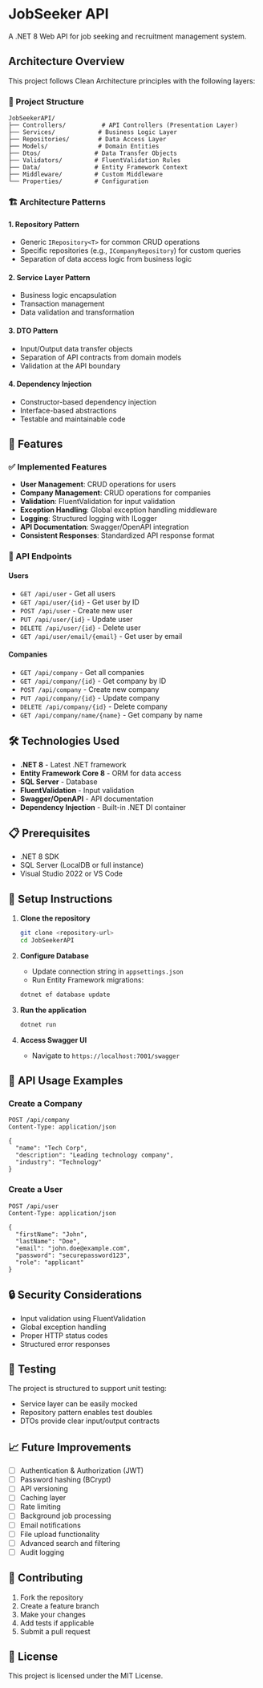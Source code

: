 # JobSeeker API

A .NET 8 Web API for job seeking and recruitment management system.

## Architecture Overview

This project follows Clean Architecture principles with the following layers:

### 📁 Project Structure
```
JobSeekerAPI/
├── Controllers/          # API Controllers (Presentation Layer)
├── Services/            # Business Logic Layer
├── Repositories/        # Data Access Layer
├── Models/              # Domain Entities
├── Dtos/               # Data Transfer Objects
├── Validators/         # FluentValidation Rules
├── Data/               # Entity Framework Context
├── Middleware/         # Custom Middleware
└── Properties/         # Configuration
```

### 🏗️ Architecture Patterns

#### 1. **Repository Pattern**
- Generic `IRepository<T>` for common CRUD operations
- Specific repositories (e.g., `ICompanyRepository`) for custom queries
- Separation of data access logic from business logic

#### 2. **Service Layer Pattern**
- Business logic encapsulation
- Transaction management
- Data validation and transformation

#### 3. **DTO Pattern**
- Input/Output data transfer objects
- Separation of API contracts from domain models
- Validation at the API boundary

#### 4. **Dependency Injection**
- Constructor-based dependency injection
- Interface-based abstractions
- Testable and maintainable code

## 🚀 Features

### ✅ Implemented Features
- **User Management**: CRUD operations for users
- **Company Management**: CRUD operations for companies
- **Validation**: FluentValidation for input validation
- **Exception Handling**: Global exception handling middleware
- **Logging**: Structured logging with ILogger
- **API Documentation**: Swagger/OpenAPI integration
- **Consistent Responses**: Standardized API response format

### 🔄 API Endpoints

#### Users
- `GET /api/user` - Get all users
- `GET /api/user/{id}` - Get user by ID
- `POST /api/user` - Create new user
- `PUT /api/user/{id}` - Update user
- `DELETE /api/user/{id}` - Delete user
- `GET /api/user/email/{email}` - Get user by email

#### Companies
- `GET /api/company` - Get all companies
- `GET /api/company/{id}` - Get company by ID
- `POST /api/company` - Create new company
- `PUT /api/company/{id}` - Update company
- `DELETE /api/company/{id}` - Delete company
- `GET /api/company/name/{name}` - Get company by name

## 🛠️ Technologies Used

- **.NET 8** - Latest .NET framework
- **Entity Framework Core 8** - ORM for data access
- **SQL Server** - Database
- **FluentValidation** - Input validation
- **Swagger/OpenAPI** - API documentation
- **Dependency Injection** - Built-in .NET DI container

## 📋 Prerequisites

- .NET 8 SDK
- SQL Server (LocalDB or full instance)
- Visual Studio 2022 or VS Code

## 🔧 Setup Instructions

1. **Clone the repository**
   ```bash
   git clone <repository-url>
   cd JobSeekerAPI
   ```

2. **Configure Database**
   - Update connection string in `appsettings.json`
   - Run Entity Framework migrations:
   ```bash
   dotnet ef database update
   ```

3. **Run the application**
   ```bash
   dotnet run
   ```

4. **Access Swagger UI**
   - Navigate to `https://localhost:7001/swagger`

## 📝 API Usage Examples

### Create a Company
```http
POST /api/company
Content-Type: application/json

{
  "name": "Tech Corp",
  "description": "Leading technology company",
  "industry": "Technology"
}
```

### Create a User
```http
POST /api/user
Content-Type: application/json

{
  "firstName": "John",
  "lastName": "Doe",
  "email": "john.doe@example.com",
  "password": "securepassword123",
  "role": "applicant"
}
```

## 🔒 Security Considerations

- Input validation using FluentValidation
- Global exception handling
- Proper HTTP status codes
- Structured error responses

## 🧪 Testing

The project is structured to support unit testing:
- Service layer can be easily mocked
- Repository pattern enables test doubles
- DTOs provide clear input/output contracts

## 📈 Future Improvements

- [ ] Authentication & Authorization (JWT)
- [ ] Password hashing (BCrypt)
- [ ] API versioning
- [ ] Caching layer
- [ ] Rate limiting
- [ ] Background job processing
- [ ] Email notifications
- [ ] File upload functionality
- [ ] Advanced search and filtering
- [ ] Audit logging

## 🤝 Contributing

1. Fork the repository
2. Create a feature branch
3. Make your changes
4. Add tests if applicable
5. Submit a pull request

## 📄 License

This project is licensed under the MIT License. 